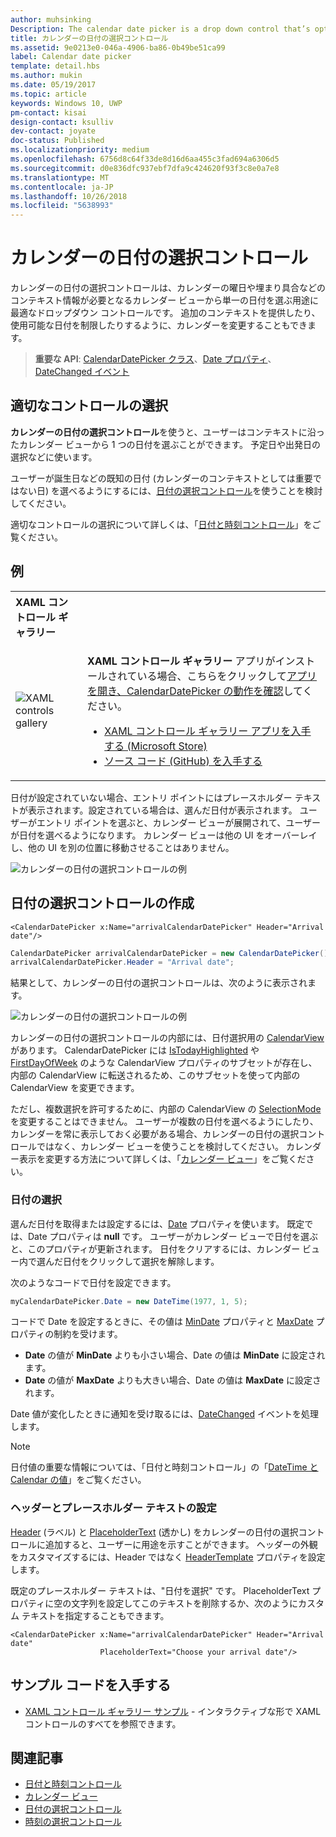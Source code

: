 ```yaml
---
author: muhsinking
Description: The calendar date picker is a drop down control that’s optimized for picking a single date from a calendar view where contextual information like the day of the week or fullness of the calendar is important.
title: カレンダーの日付の選択コントロール
ms.assetid: 9e0213e0-046a-4906-ba86-0b49be51ca99
label: Calendar date picker
template: detail.hbs
ms.author: mukin
ms.date: 05/19/2017
ms.topic: article
keywords: Windows 10, UWP
pm-contact: kisai
design-contact: ksulliv
dev-contact: joyate
doc-status: Published
ms.localizationpriority: medium
ms.openlocfilehash: 6756d8c64f33de8d16d6aa455c3fad694a6306d5
ms.sourcegitcommit: d0e836dfc937ebf7dfa9c424620f93f3c8e0a7e8
ms.translationtype: MT
ms.contentlocale: ja-JP
ms.lasthandoff: 10/26/2018
ms.locfileid: "5638993"
---
```

# <a name="calendar-date-picker"></a>カレンダーの日付の選択コントロール

 

カレンダーの日付の選択コントロールは、カレンダーの曜日や埋まり具合などのコンテキスト情報が必要となるカレンダー ビューから単一の日付を選ぶ用途に最適なドロップダウン コントロールです。 追加のコンテキストを提供したり、使用可能な日付を制限したりするように、カレンダーを変更することもできます。

> **重要な API**: [CalendarDatePicker クラス](https://msdn.microsoft.com/library/windows/apps/xaml/windows.ui.xaml.controls.calendardatepicker.aspx)、[Date プロパティ](https://msdn.microsoft.com/library/windows/apps/xaml/windows.ui.xaml.controls.calendardatepicker.date.aspx)、[DateChanged イベント](https://msdn.microsoft.com/library/windows/apps/xaml/windows.ui.xaml.controls.calendardatepicker.datechanged.aspx)


## <a name="is-this-the-right-control"></a>適切なコントロールの選択
**カレンダーの日付の選択コントロール**を使うと、ユーザーはコンテキストに沿ったカレンダー ビューから 1 つの日付を選ぶことができます。 予定日や出発日の選択などに使います。

ユーザーが誕生日などの既知の日付 (カレンダーのコンテキストとしては重要ではない日) を選べるようにするには、[日付の選択コントロール](date-picker.md)を使うことを検討してください。

適切なコントロールの選択について詳しくは、「[日付と時刻コントロール](date-and-time.md)」をご覧ください。

## <a name="examples"></a>例

<table>
<th align="left">XAML コントロール ギャラリー<th>
<tr>
<td><img src="images/xaml-controls-gallery-sm.png" alt="XAML controls gallery"></img></td>
<td>
    <p><strong style="font-weight: semi-bold">XAML コントロール ギャラリー</strong> アプリがインストールされている場合、こちらをクリックして<a href="xamlcontrolsgallery:/item/CalendarDatePicker">アプリを開き、CalendarDatePicker の動作を確認</a>してください。</p>
    <ul>
    <li><a href="https://www.microsoft.com/store/productId/9MSVH128X2ZT">XAML コントロール ギャラリー アプリを入手する (Microsoft Store)</a></li>
    <li><a href="https://github.com/Microsoft/Windows-universal-samples/tree/master/Samples/XamlUIBasics">ソース コード (GitHub) を入手する</a></li>
    </ul>
</td>
</tr>
</table>

日付が設定されていない場合、エントリ ポイントにはプレースホルダー テキストが表示されます。設定されている場合は、選んだ日付が表示されます。 ユーザーがエントリ ポイントを選ぶと、カレンダー ビューが展開されて、ユーザーが日付を選べるようになります。 カレンダー ビューは他の UI をオーバーレイし、他の UI を別の位置に移動させることはありません。

![カレンダーの日付の選択コントロールの例](images/calendar-date-picker-2-views.png)

## <a name="create-a-date-picker"></a>日付の選択コントロールの作成

```xaml
<CalendarDatePicker x:Name="arrivalCalendarDatePicker" Header="Arrival date"/>
```

```csharp
CalendarDatePicker arrivalCalendarDatePicker = new CalendarDatePicker();
arrivalCalendarDatePicker.Header = "Arrival date";
```

結果として、カレンダーの日付の選択コントロールは、次のように表示されます。

![カレンダーの日付の選択コントロールの例](images/calendar-date-picker-closed.png)

カレンダーの日付の選択コントロールの内部には、日付選択用の [CalendarView](https://msdn.microsoft.com/library/windows/apps/xaml/windows.ui.xaml.controls.calendarview.aspx) があります。 CalendarDatePicker には [IsTodayHighlighted](https://msdn.microsoft.com/library/windows/apps/xaml/windows.ui.xaml.controls.calendardatepicker.istodayhighlighted.aspx) や [FirstDayOfWeek](https://msdn.microsoft.com/library/windows/apps/xaml/windows.ui.xaml.controls.calendardatepicker.firstdayofweek.aspx) のような CalendarView プロパティのサブセットが存在し、内部の CalendarView に転送されるため、このサブセットを使って内部の CalendarView を変更できます。 

ただし、複数選択を許可するために、内部の CalendarView の [SelectionMode](https://msdn.microsoft.com/library/windows/apps/xaml/windows.ui.xaml.controls.calendarview.selectionmode.aspx) を変更することはできません。 ユーザーが複数の日付を選べるようにしたり、カレンダーを常に表示しておく必要がある場合、カレンダーの日付の選択コントロールではなく、カレンダー ビューを使うことを検討してください。 カレンダー表示を変更する方法について詳しくは、「[カレンダー ビュー](calendar-view.md)」をご覧ください。

### <a name="selecting-dates"></a>日付の選択

選んだ日付を取得または設定するには、[Date](https://msdn.microsoft.com/library/windows/apps/xaml/windows.ui.xaml.controls.calendardatepicker.date.aspx) プロパティを使います。 既定では、Date プロパティは **null** です。 ユーザーがカレンダー ビューで日付を選ぶと、このプロパティが更新されます。 日付をクリアするには、カレンダー ビュー内で選んだ日付をクリックして選択を解除します。 

次のようなコードで日付を設定できます。

```csharp
myCalendarDatePicker.Date = new DateTime(1977, 1, 5);
```

コードで Date を設定するときに、その値は [MinDate](https://msdn.microsoft.com/library/windows/apps/xaml/windows.ui.xaml.controls.calendardatepicker.mindate.aspx) プロパティと [MaxDate](https://msdn.microsoft.com/library/windows/apps/xaml/windows.ui.xaml.controls.calendardatepicker.maxdate.aspx) プロパティの制約を受けます。
- **Date** の値が **MinDate** よりも小さい場合、Date の値は **MinDate** に設定されます。
- **Date** の値が **MaxDate** よりも大きい場合、Date の値は **MaxDate** に設定されます。

Date 値が変化したときに通知を受け取るには、[DateChanged](https://msdn.microsoft.com/library/windows/apps/xaml/windows.ui.xaml.controls.calendardatepicker.datechanged.aspx) イベントを処理します。

> [!NOTE]
日付値の重要な情報については、「日付と時刻コントロール」の「[DateTime と Calendar の値](date-and-time.md#datetime-and-calendar-values)」をご覧ください。

### <a name="setting-a-header-and-placeholder-text"></a>ヘッダーとプレースホルダー テキストの設定

[Header](https://msdn.microsoft.com/library/windows/apps/xaml/windows.ui.xaml.controls.calendardatepicker.header.aspx) (ラベル) と [PlaceholderText](https://msdn.microsoft.com/library/windows/apps/xaml/windows.ui.xaml.controls.calendardatepicker.placeholdertext.aspx) (透かし) をカレンダーの日付の選択コントロールに追加すると、ユーザーに用途を示すことができます。 ヘッダーの外観をカスタマイズするには、Header ではなく [HeaderTemplate](https://msdn.microsoft.com/library/windows/apps/xaml/windows.ui.xaml.controls.calendardatepicker.headertemplate.aspx) プロパティを設定します。

既定のプレースホルダー テキストは、"日付を選択" です。 PlaceholderText プロパティに空の文字列を設定してこのテキストを削除するか、次のようにカスタム テキストを指定することもできます。

```xaml
<CalendarDatePicker x:Name="arrivalCalendarDatePicker" Header="Arrival date" 
                    PlaceholderText="Choose your arrival date"/>
```

## <a name="get-the-sample-code"></a>サンプル コードを入手する

- [XAML コントロール ギャラリー サンプル](https://github.com/Microsoft/Windows-universal-samples/tree/master/Samples/XamlUIBasics) - インタラクティブな形で XAML コントロールのすべてを参照できます。

## <a name="related-articles"></a>関連記事

- [日付と時刻コントロール](date-and-time.md)
- [カレンダー ビュー](calendar-view.md)
- [日付の選択コントロール](date-picker.md)
- [時刻の選択コントロール](time-picker.md)
